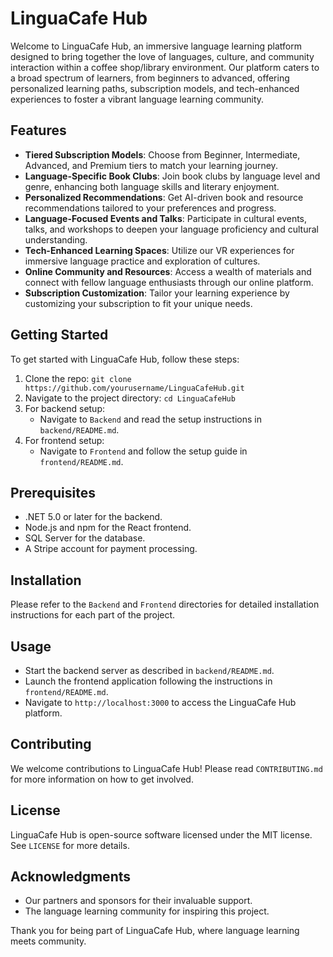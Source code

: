 # LinguaCafe Hub

Welcome to LinguaCafe Hub, an immersive language learning platform designed to bring together the love of languages, culture, and community interaction within a coffee shop/library environment. Our platform caters to a broad spectrum of learners, from beginners to advanced, offering personalized learning paths, subscription models, and tech-enhanced experiences to foster a vibrant language learning community.

## Features

- **Tiered Subscription Models**: Choose from Beginner, Intermediate, Advanced, and Premium tiers to match your learning journey.
- **Language-Specific Book Clubs**: Join book clubs by language level and genre, enhancing both language skills and literary enjoyment.
- **Personalized Recommendations**: Get AI-driven book and resource recommendations tailored to your preferences and progress.
- **Language-Focused Events and Talks**: Participate in cultural events, talks, and workshops to deepen your language proficiency and cultural understanding.
- **Tech-Enhanced Learning Spaces**: Utilize our VR experiences for immersive language practice and exploration of cultures.
- **Online Community and Resources**: Access a wealth of materials and connect with fellow language enthusiasts through our online platform.
- **Subscription Customization**: Tailor your learning experience by customizing your subscription to fit your unique needs.

## Getting Started

To get started with LinguaCafe Hub, follow these steps:

1. Clone the repo: `git clone https://github.com/yourusername/LinguaCafeHub.git`
2. Navigate to the project directory: `cd LinguaCafeHub`
3. For backend setup:
   - Navigate to `Backend` and read the setup instructions in `backend/README.md`.
4. For frontend setup:
   - Navigate to `Frontend` and follow the setup guide in `frontend/README.md`.

## Prerequisites

- .NET 5.0 or later for the backend.
- Node.js and npm for the React frontend.
- SQL Server for the database.
- A Stripe account for payment processing.

## Installation

Please refer to the `Backend` and `Frontend` directories for detailed installation instructions for each part of the project.

## Usage

- Start the backend server as described in `backend/README.md`.
- Launch the frontend application following the instructions in `frontend/README.md`.
- Navigate to `http://localhost:3000` to access the LinguaCafe Hub platform.

## Contributing

We welcome contributions to LinguaCafe Hub! Please read `CONTRIBUTING.md` for more information on how to get involved.

## License

LinguaCafe Hub is open-source software licensed under the MIT license. See `LICENSE` for more details.

## Acknowledgments

- Our partners and sponsors for their invaluable support.
- The language learning community for inspiring this project.

Thank you for being part of LinguaCafe Hub, where language learning meets community.